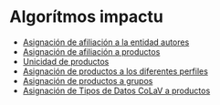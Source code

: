 # Algorítmos impactu
* [Asignación de afiliación a la entidad autores]()
* [Asignación de afiliación a productos]()
* [Unicidad de productos]()
* [Asignación de productos a los diferentes perfiles]()
* [Asignación de productos a grupos]()
* [Asignación de Tipos de Datos CoLaV a productos]()
